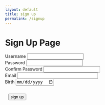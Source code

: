 ```yaml
---
layout: default
title: sign up
permalink: /signup
---
```


<h1> Sign Up Page</h1>

<div class="signcontain">
    <div class="signup">
        <div style="">
            <label class="signupL">Username</label>
            <input id = "username" type="text"/>
        </div>
        <div style="">
            <label class="signupL">Password</label>
            <input id = "password" type="password">
        </div>
        <div style="">
            <label class="signupL">Confirm Password</label>
            <input id = "confirm_password" type="password">
        </div>
        <div style="">
            <label class="signupL">Email</label>
            <input type="email" id="email" pattern=".+@globex\.com" size="30" required />
        </div>
        <div style="">
            <label class="signupL">Birth</label>
            <input id="birth" type="date">
        </div>
    </div>
    <br>
</div>
<div style="padding: 10px">
    <button id="signUPbutton" type="submit">sign up</button>
</div>
<div id="john"></div>
<script> 
function dateFormatter(date) {
  date = new Date(date);
  const date_string =
    ((date.getMonth() + 1).toString().length === 2
      ? date.getMonth() + 1
      : "0" + (date.getMonth() + 1).toString()) +
    "-" +
    (date.getDate().toString().length === 2
      ? date.getDate()
      : "0" + date.getDate().toString()) +
    "-" +
    date.getFullYear();
  return date_string;
}
function signup() {
    var password = document.getElementById("password").value;
    var confirm_password = document.getElementById("confirm_password").value;
    var username = document.getElementById("username").value;
    var birth = document.getElementById('birth').value;
    var email = document.getElementById('email').value;
    const login_url = "https://ccplace.duckdns.org/api/person/username";
    const url = "https://ccplace.duckdns.org/api/person/post";
    dob = dateFormatter(birth);
    fetch(login_url)
        .then(response => response.json())
            .then(data => {
                console.log(data);
                for (var i = 0; i < data.length; i++) {
                    if (data[i] === username) {
                        alert("Username is already existed");
                        return;
                    }
                }
            })
    .catch(error => {
        console.error('Error:', error);
    });
    if(username.length === 0){
        alert("please enter your username");
        return;
    }
    if(password.length === 0){
        alert("please enter your password");
        return;
    }
    if (dob === "") {
        alert("Please write your birth");
        return;
    }
    const post_url = url + "?email=" + email + "&name=" + username + "&password=" + password + "&dob=" + dob;
    if (password == confirm_password) {
        fetch(post_url, {method: "POST", headers: {"Content-Type": "application/json"}})
            .then(response => {
                if (response.status !== 200) {
                const errorMsg = 'Database create error: ' + response.status;
                console.log(errorMsg);
                return;
                }
                // response contains valid result
                response.json().then(data => {
                    location.href = "/messagetest.html";
                })
                location.href = "/messagetest.html";
            })
            location.href = "/messagetest.html";
    } else {
        alert("password is not matched");
    }
}
document.getElementById('signUPbutton').addEventListener('click', signup);
</script>
